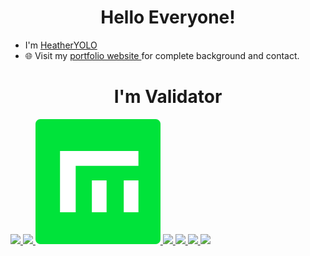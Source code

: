 <h1 align=center>Hello Everyone!</h1>
<div>
  <ul>
    <li>I'm <a href="https://x.com/JoHeatherYOLO"> HeatherYOLO </a></li>
    <li>🌐 Visit my <a href="https://heatheryolo.gitbook.io/heatheryolo"> portfolio website </a> for complete background and contact.</li>
  </ul>
</div>

<h1 align=center>I'm Validator</h1>
<div>
  <a href="https://testnet.side.explorers.guru/validator/bcvaloper1yj5qt5du6e2cnl4d08snr3zu6gwe4gz5rksyqz">
    <img src="https://pbs.twimg.com/profile_images/1666366346492542977/ywO_kmkx_200x200.jpg">  
  </a>
  <a href="https://scan.initia.tech/initiation-1/validators/initvaloper18xqgfh9f6xur5nayvrgtse75l2lwnusj3svfq2">
    <img src="https://pbs.twimg.com/profile_images/1604751287618113536/ayyW6i94_200x200.jpg">
  </a>
  <a href="https://testnet.itrocket.net/empower/staking/empowervaloper137apnrw5dlqfk6m3pz7ltazcdrat4mquckqzf9">
    <img src="https://github.com/JoelryYOLO/JoelryYOLO/blob/main/empower.png">
  </a>
  <a href="https://genesis.mcnscan.io/chain/2jUm9j6aTwvw6hjUENHTAUWwzzcxbdfh92CxunMs7atFc4hU5Z">
    <img src="https://pbs.twimg.com/profile_images/1660629238372790273/zmyiq2yj_200x200.jpg">
  </a>
  <a href="https://explorer.nodestake.org/lava-testnet/staking/lava@valoper17njg8ppajfw5h8u4h9aucgp6fsgk8lhe2pyrd4">
    <img src="https://pbs.twimg.com/profile_images/1628433459977850882/l4oqDz8R_200x200.jpg">
  </a>
  <a href="https://testnet.nillion.explorers.guru/validator/nillionvaloper1ckdjqv9ul0y80nfznnc8hppcp68jqcxxppv0jm">
    <img src="https://pbs.twimg.com/profile_images/1464770850293534720/AdOJJAHw_200x200.jpg">
  </a>
  <a href="https://testnet.itrocket.net/pryzm/staking/pryzmvaloper1m35x3yr7flg900uchh950303n9wll03x0pupn6">
    <img src="https://pbs.twimg.com/profile_images/1711757188757168128/tASYFnV8_200x200.jpg">
  </a>
</div>
